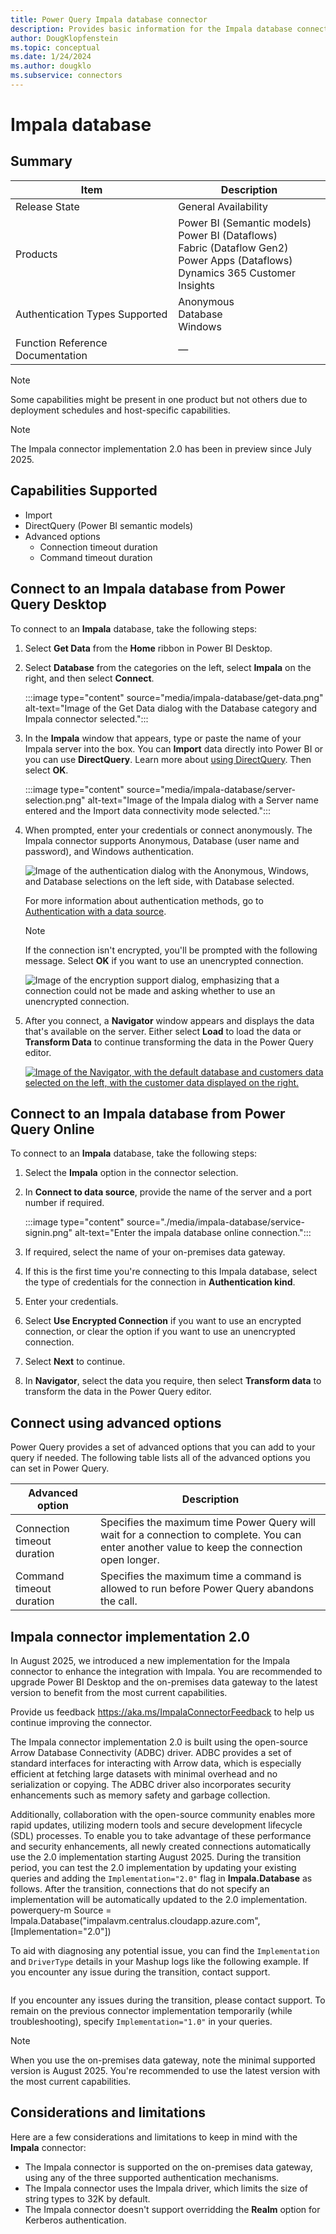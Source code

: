 ```yaml
---
title: Power Query Impala database connector
description: Provides basic information for the Impala database connector, along with how to connect to your Impala data.
author: DougKlopfenstein
ms.topic: conceptual
ms.date: 1/24/2024
ms.author: dougklo
ms.subservice: connectors
---
```


# Impala database

## Summary

| Item | Description |
| ---- | ----------- |
| Release State | General Availability |
| Products | Power BI (Semantic models)<br/>Power BI (Dataflows)<br/>Fabric (Dataflow Gen2)<br/>Power Apps (Dataflows)<br/>Dynamics 365 Customer Insights |
| Authentication Types Supported | Anonymous<br/>Database<br/>Windows |
| Function Reference Documentation | &mdash; |

> [!NOTE]
> Some capabilities might be present in one product but not others due to deployment schedules and host-specific capabilities.

> [!NOTE]
> The Impala connector implementation 2.0 has been in preview since July 2025.  


## Capabilities Supported

* Import
* DirectQuery (Power BI semantic models)
* Advanced options
  * Connection timeout duration
  * Command timeout duration

## Connect to an Impala database from Power Query Desktop

To connect to an **Impala** database, take the following steps:

1. Select **Get Data** from the **Home** ribbon in Power BI Desktop.

2. Select **Database** from the categories on the left, select **Impala** on the right, and then select **Connect**.

    :::image type="content" source="media/impala-database/get-data.png" alt-text="Image of the Get Data dialog with the Database category and Impala connector selected.":::

3. In the **Impala** window that appears, type or paste the name of your Impala server into the box. You can **Import** data directly into Power BI or you can use **DirectQuery**. Learn more about [using DirectQuery](/power-bi/connect-data/desktop-use-directquery). Then select **OK**.

    :::image type="content" source="media/impala-database/server-selection.png" alt-text="Image of the Impala dialog with a Server name entered and the Import data connectivity mode selected.":::

4. When prompted, enter your credentials or connect anonymously. The Impala connector supports Anonymous, Database (user name and password), and Windows authentication.

    ![Image of the authentication dialog with the Anonymous, Windows, and Database selections on the left side, with Database selected.](media/impala-database/sign-in-screen.png)

   For more information about authentication methods, go to [Authentication with a data source](../connectorauthentication.md).

   > [!NOTE]
   >  If the connection isn't encrypted, you'll be prompted with the following message. Select **OK** if you want to use an unencrypted connection.

   ![Image of the encryption support dialog, emphasizing that a connection could not be made and asking whether to use an unencrypted connection.](media/impala-database/encryption-warning.png)

5. After you connect, a **Navigator** window appears and displays the data that's available on the server. Either select **Load** to load the data or **Transform Data** to continue transforming the data in the Power Query editor.

    [![Image of the Navigator, with the default database and customers data selected on the left, with the customer data displayed on the right.](media/impala-database/navigator.png)](media/impala-database/navigator.png#lightbox)

## Connect to an Impala database from Power Query Online

To connect to an **Impala** database, take the following steps:

1. Select the **Impala** option in the connector selection.

2. In **Connect to data source**, provide the name of the server and a port number if required.

   :::image type="content" source="./media/impala-database/service-signin.png" alt-text="Enter the impala database online connection.":::

3. If required, select the name of your on-premises data gateway.

4. If this is the first time you're connecting to this Impala database, select the type of credentials for the connection in **Authentication kind**.

5. Enter your credentials.

6. Select **Use Encrypted Connection** if you want to use an encrypted connection, or clear the option if you want to use an unencrypted connection.

7. Select **Next** to continue.

8. In **Navigator**, select the data you require, then select **Transform data** to transform the data in the Power Query editor.

## Connect using advanced options

Power Query provides a set of advanced options that you can add to your query if needed. The following table lists all of the advanced options you can set in Power Query.

| Advanced option | Description |
| --------------- | ----------- |
| Connection timeout duration | Specifies the maximum time Power Query will wait for a connection to complete. You can enter another value to keep the connection open longer.|
| Command timeout duration | Specifies the maximum time a command is allowed to run before Power Query abandons the call. |


## Impala connector implementation 2.0

In August 2025, we introduced a new implementation for the Impala connector to enhance the integration with Impala. You are recommended to upgrade Power BI Desktop and the on-premises data gateway to the latest version to benefit from the most current capabilities. 

Provide us feedback https://aka.ms/ImpalaConnectorFeedback to help us continue improving the connector. 

The Impala connector implementation 2.0 is built using the open-source Arrow Database Connectivity (ADBC) driver. ADBC provides a set of standard interfaces for interacting with Arrow data, which is especially efficient at fetching large datasets with minimal overhead and no serialization or copying. The ADBC driver also incorporates security enhancements such as memory safety and garbage collection.

Additionally, collaboration with the open-source community enables more rapid updates, utilizing modern tools and secure development lifecycle (SDL) processes. To enable you to take advantage of these performance and security enhancements, all newly created connections automatically use the 2.0 implementation starting August 2025. During the transition period, you can test the 2.0 implementation by updating your existing queries and adding the `Implementation="2.0"` flag in **Impala.Database** as follows. After the transition, connections that do not specify an implementation will be automatically updated to the 2.0 implementation.
powerquery-m Source = Impala.Database("impalavm.centralus.cloudapp.azure.com", [Implementation="2.0"])

To aid with diagnosing any potential issue, you can find the `Implementation` and `DriverType` details in your Mashup logs like the following example. If you encounter any issue during the transition, contact support.


```json { "Start": "2024-11-02T00:14:02.7968686Z", "Action": "Engine/Module/Impala/IO/Impala/Implementation", "ResourceKind": "Impala", "ResourcePath": "impalavm.centralus.cloudapp.azure.com", "HostProcessId": "29200", "Implementation": "2.0", "DriverType": "ADBC", "ProductVersion": "2.139.0.0 (Main)+eda56ecd858054173a4d11db9c63a6da5cf92a99", "ActivityId": "106f16b6-cfbb-4853-9f20-ed45486486d2", "Process": "Microsoft.Mashup.Container.NetFX45", "Pid": 38560, "Tid": 1, "Duration": "00:00:00.0000291" }
```
 If you encounter any issues during the transition, please contact support. To remain on the previous connector implementation temporarily (while troubleshooting), specify `Implementation="1.0"` in your queries.

> [!NOTE]
> When you use the on-premises data gateway, note the minimal supported version is August 2025. You're recommended to use the latest version with the most current capabilities.


## Considerations and limitations

Here are a few considerations and limitations to keep in mind with the **Impala** connector:

* The Impala connector is supported on the on-premises data gateway, using any of the three supported authentication mechanisms.
* The Impala connector uses the Impala driver, which limits the size of string types to 32K by default.
* The Impala connector doesn't support overridding the **Realm** option for Kerberos authentication.
